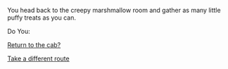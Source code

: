You head back to the creepy marshmallow room and gather as many little puffy treats as you can.

Do You:

[Return to the cab?](../graham-cracker-cab.md)

[Take a different route](../../../../find-exit/leave.md)
